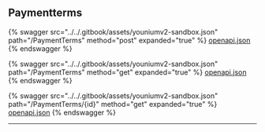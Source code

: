 ## Paymentterms




{% swagger src="../../.gitbook/assets/youniumv2-sandbox.json" path="/PaymentTerms" method="post" expanded="true" %}
[openapi.json](./docs-sandbox/.gitbook/assets/youniumv2-sandbox.json)
{% endswagger %}

{% swagger src="../../.gitbook/assets/youniumv2-sandbox.json" path="/PaymentTerms" method="get" expanded="true" %}
[openapi.json](./docs-sandbox/.gitbook/assets/youniumv2-sandbox.json)
{% endswagger %}

{% swagger src="../../.gitbook/assets/youniumv2-sandbox.json" path="/PaymentTerms/{id}" method="get" expanded="true" %}
[openapi.json](./docs-sandbox/.gitbook/assets/youniumv2-sandbox.json)
{% endswagger %}


---


